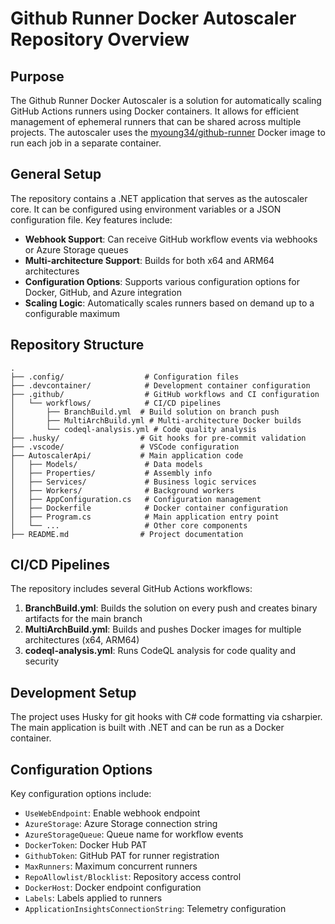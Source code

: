 

# Github Runner Docker Autoscaler Repository Overview

## Purpose
The Github Runner Docker Autoscaler is a solution for automatically scaling GitHub Actions runners using Docker containers. It allows for efficient management of ephemeral runners that can be shared across multiple projects. The autoscaler uses the [myoung34/github-runner](https://github.com/myoung34/docker-github-actions-runner) Docker image to run each job in a separate container.

## General Setup
The repository contains a .NET application that serves as the autoscaler core. It can be configured using environment variables or a JSON configuration file. Key features include:

- **Webhook Support**: Can receive GitHub workflow events via webhooks or Azure Storage queues
- **Multi-architecture Support**: Builds for both x64 and ARM64 architectures
- **Configuration Options**: Supports various configuration options for Docker, GitHub, and Azure integration
- **Scaling Logic**: Automatically scales runners based on demand up to a configurable maximum

## Repository Structure
```
.
├── .config/                  # Configuration files
├── .devcontainer/            # Development container configuration
├── .github/                  # GitHub workflows and CI configuration
│   └── workflows/            # CI/CD pipelines
│       ├── BranchBuild.yml  # Build solution on branch push
│       ├── MultiArchBuild.yml # Multi-architecture Docker builds
│       └── codeql-analysis.yml # Code quality analysis
├── .husky/                  # Git hooks for pre-commit validation
├── .vscode/                 # VSCode configuration
├── AutoscalerApi/           # Main application code
│   ├── Models/               # Data models
│   ├── Properties/           # Assembly info
│   ├── Services/             # Business logic services
│   ├── Workers/              # Background workers
│   ├── AppConfiguration.cs   # Configuration management
│   ├── Dockerfile            # Docker container configuration
│   ├── Program.cs            # Main application entry point
│   └── ...                   # Other core components
├── README.md                # Project documentation
```

## CI/CD Pipelines
The repository includes several GitHub Actions workflows:

1. **BranchBuild.yml**: Builds the solution on every push and creates binary artifacts for the main branch
2. **MultiArchBuild.yml**: Builds and pushes Docker images for multiple architectures (x64, ARM64)
3. **codeql-analysis.yml**: Runs CodeQL analysis for code quality and security

## Development Setup
The project uses Husky for git hooks with C# code formatting via csharpier. The main application is built with .NET and can be run as a Docker container.

## Configuration Options
Key configuration options include:
- `UseWebEndpoint`: Enable webhook endpoint
- `AzureStorage`: Azure Storage connection string
- `AzureStorageQueue`: Queue name for workflow events
- `DockerToken`: Docker Hub PAT
- `GithubToken`: GitHub PAT for runner registration
- `MaxRunners`: Maximum concurrent runners
- `RepoAllowlist/Blocklist`: Repository access control
- `DockerHost`: Docker endpoint configuration
- `Labels`: Labels applied to runners
- `ApplicationInsightsConnectionString`: Telemetry configuration

